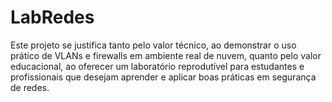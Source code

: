 # LabRedes
Este projeto se justifica tanto pelo valor técnico, ao demonstrar o uso prático de VLANs e firewalls em ambiente real de nuvem, quanto pelo valor educacional, ao oferecer um laboratório reprodutível para estudantes e profissionais que desejam aprender e aplicar boas práticas em segurança de redes.
